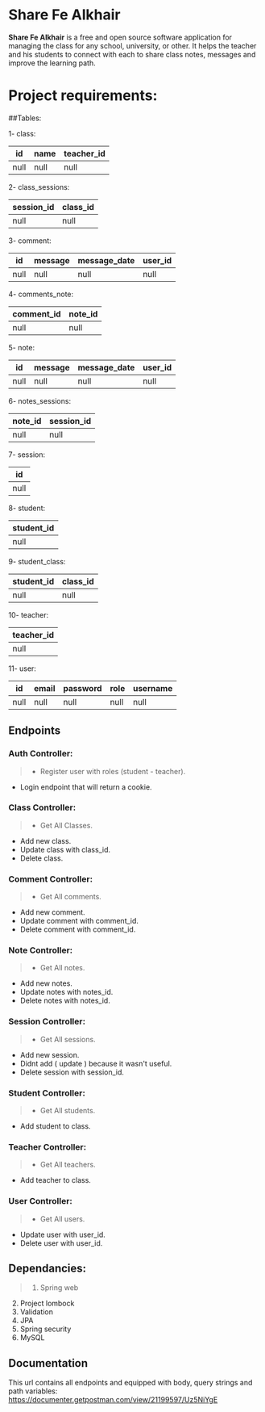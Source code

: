 # Share Fe Alkhair
**Share Fe Alkhair** is a free and open source software application for managing the class for any school, university, or other. It helps the teacher and his students to connect with each to share class notes, messages and improve the learning path.

# Project requirements:

##Tables:

1- class:

| id  | name | teacher_id|
| ------------- | ------------- |------------- |
| null  | null | null|

2- class_sessions:

| session_id  | class_id |
| ------------- | ------------- |
| null  | null |

3- comment:

| id  | message | message_date|user_id|
| ------------- | ------------- |------------- |------------- |
| null  | null | null|null|

4- comments_note:

| comment_id  | note_id |
| ------------- | ------------- |
| null  | null |

5- note:

| id  | message | message_date|user_id|
| ------------- | ------------- |------------- |------------- |
| null  | null | null|null|

6- notes_sessions:

|  note_id | session_id |
| ------------- | ------------- |
| null  | null |

7- session:

| id  |
| ------------- |
| null  |



8- student:

| student_id  |
| ------------- |
| null  |

9- student_class:

|  student_id | class_id |
| ------------- | ------------- |
| null  | null |

10- teacher:

| teacher_id  |
| ------------- |
| null  |

11- user:

| id  | email | password| role| username|
| ------------- | ------------- |------------- |------------- |------------- |
| null  | null | null|null|null|


## Endpoints
### Auth Controller:
> - Register user with roles (student - teacher).
- Login endpoint that will return a cookie.

### **Class Controller**:
>- Get All Classes.
- Add new class.
- Update class with class_id.
- Delete class.

### **Comment Controller**:
>- Get All comments.
- Add new comment.
- Update comment with comment_id.
- Delete comment with comment_id.

### **Note Controller**:
>- Get All notes.
- Add new notes.
- Update notes with notes_id.
- Delete notes with notes_id.

### **Session Controller**:
>- Get All sessions.
- Add new session.
- Didnt add ( update ) because it wasn't useful.
- Delete session with session_id.

### **Student Controller**:
>- Get All students.
- Add student to class.

### **Teacher Controller**:
>- Get All teachers.
- Add teacher to class.

### **User Controller**:
>- Get All users.
- Update user with user_id.
- Delete user with user_id.

## Dependancies:
>1. Spring web
2. Project lombock
3. Validation
4. JPA
5. Spring security 
6. MySQL



## Documentation
This url contains all endpoints and equipped with body, query strings and path variables:
https://documenter.getpostman.com/view/21199597/Uz5NiYgE
